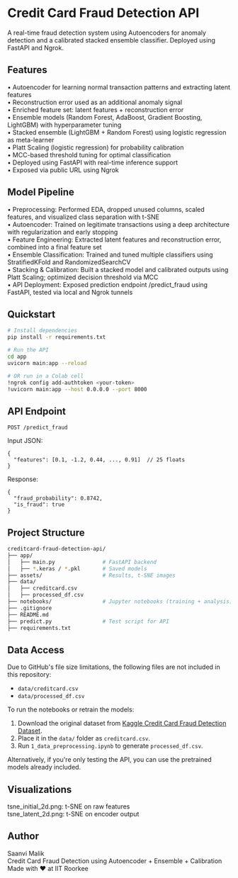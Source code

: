# Credit Card Fraud Detection API
A real-time fraud detection system using Autoencoders for anomaly detection and a calibrated stacked ensemble classifier. Deployed using FastAPI and Ngrok. </br>

## Features
• Autoencoder for learning normal transaction patterns and extracting latent features </br>
• Reconstruction error used as an additional anomaly signal</br>
• Enriched feature set: latent features + reconstruction error</br>
• Ensemble models (Random Forest, AdaBoost, Gradient Boosting, LightGBM) with hyperparameter tuning</br>
• Stacked ensemble (LightGBM + Random Forest) using logistic regression as meta-learner</br>
• Platt Scaling (logistic regression) for probability calibration</br>
• MCC-based threshold tuning for optimal classification</br>
• Deployed using FastAPI with real-time inference support</br>
• Exposed via public URL using Ngrok</br>

## Model Pipeline
• Preprocessing: Performed EDA, dropped unused columns, scaled features, and visualized class separation with t-SNE</br>
• Autoencoder: Trained on legitimate transactions using a deep architecture with regularization and early stopping</br>
• Feature Engineering: Extracted latent features and reconstruction error, combined into a final feature set</br>
• Ensemble Classification: Trained and tuned multiple classifiers using StratifiedKFold and RandomizedSearchCV</br>
• Stacking & Calibration: Built a stacked model and calibrated outputs using Platt Scaling; optimized decision threshold via MCC</br>
• API Deployment: Exposed prediction endpoint /predict_fraud using FastAPI, tested via local and Ngrok tunnels</br>

## Quickstart

```bash
# Install dependencies
pip install -r requirements.txt

# Run the API
cd app
uvicorn main:app --reload

# OR run in a Colab cell
!ngrok config add-authtoken <your-token>
!uvicorn main:app --host 0.0.0.0 --port 8000
```
## API Endpoint
```
POST /predict_fraud
```
Input JSON:
```
{
  "features": [0.1, -1.2, 0.44, ..., 0.91]  // 25 floats
}
```
Response:
```
{
  "fraud_probability": 0.8742,
  "is_fraud": true
}
```
## Project Structure
```bash
creditcard-fraud-detection-api/
├── app/
│   ├── main.py               # FastAPI backend
│   ├── *.keras / *.pkl       # Saved models
├── assets/                   # Results, t-SNE images
├── data/
│   ├── creditcard.csv
│   ├── processed_df.csv
├── notebooks/                # Jupyter notebooks (training + analysis)
├── .gitignore
├── README.md      
├── predict.py                # Test script for API
├── requirements.txt

```
## Data Access

Due to GitHub's file size limitations, the following files are not included in this repository:</br>
- `data/creditcard.csv`</br>
- `data/processed_df.csv`</br>

To run the notebooks or retrain the models:</br>
1. Download the original dataset from [Kaggle Credit Card Fraud Detection Dataset](https://www.kaggle.com/datasets/mlg-ulb/creditcardfraud).</br>
2. Place it in the `data/` folder as `creditcard.csv`.</br>
3. Run `1_data_preprocessing.ipynb` to generate `processed_df.csv`.</br>

Alternatively, if you're only testing the API, you can use the pretrained models already included.</br>

## Visualizations
tsne_initial_2d.png: t-SNE on raw features</br>
tsne_latent_2d.png: t-SNE on encoder output</br>

## Author
Saanvi Malik</br>
Credit Card Fraud Detection using Autoencoder + Ensemble + Calibration</br>
Made with ❤️ at IIT Roorkee</br>
